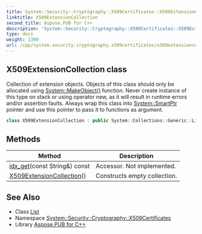 ```yaml
---
title: System::Security::Cryptography::X509Certificates::X509ExtensionCollection class
linktitle: X509ExtensionCollection
second_title: Aspose.PUB for C++
description: 'System::Security::Cryptography::X509Certificates::X509ExtensionCollection class. Collection of extension objects. Objects of this class should only be allocated using System::MakeObject() function. Never create instance of this type on stack or using operator new, as it will result in runtime errors and/or assertion faults. Always wrap this class into System::SmartPtr pointer and use this pointer to pass it to functions as argument in C++.'
type: docs
weight: 1300
url: /cpp/system.security.cryptography.x509certificates/x509extensioncollection/
---
```

## X509ExtensionCollection class


Collection of extension objects. Objects of this class should only be allocated using [System::MakeObject()](../../system/makeobject/) function. Never create instance of this type on stack or using operator new, as it will result in runtime errors and/or assertion faults. Always wrap this class into [System::SmartPtr](../../system/smartptr/) pointer and use this pointer to pass it to functions as argument.

```cpp
class X509ExtensionCollection : public System::Collections::Generic::List<SharedPtr<X509Extension>>
```

## Methods

| Method | Description |
| --- | --- |
| [idx_get](./idx_get/)(const String\&) const | Accessor. Not implemented. |
| [X509ExtensionCollection](./x509extensioncollection/)() | Constructs empty collection. |
## See Also

* Class [List](../../system.collections.generic/list/)
* Namespace [System::Security::Cryptography::X509Certificates](../)
* Library [Aspose.PUB for C++](../../)
